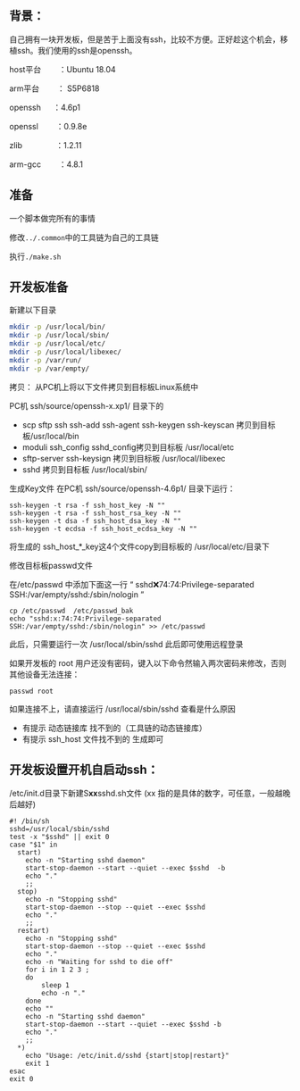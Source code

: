 ## 背景：
自己拥有一块开发板，但是苦于上面没有ssh，比较不方便。正好趁这个机会，移植ssh。我们使用的ssh是openssh。

host平台　　 ：Ubuntu 18.04

arm平台　　 ： S5P6818

 

openssh  　  ：4.6p1

openssl　　  ：0.9.8e

zlib　　　　  ：1.2.11


arm-gcc　　 ：4.8.1

 

 

## 准备

一个脚本做完所有的事情

修改`../.common`中的工具链为自己的工具链

执行`./make.sh`


## 开发板准备

新建以下目录

```bash
mkdir -p /usr/local/bin/
mkdir -p /usr/local/sbin/
mkdir -p /usr/local/etc/
mkdir -p /usr/local/libexec/
mkdir -p /var/run/
mkdir -p /var/empty/
```



拷贝：
从PC机上将以下文件拷贝到目标板Linux系统中


PC机 ssh/source/openssh-x.xp1/ 目录下的

- scp  sftp  ssh  ssh-add  ssh-agent  ssh-keygen  ssh-keyscan  拷贝到目标板/usr/local/bin
- moduli ssh_config sshd_config拷贝到目标板 /usr/local/etc
- sftp-server  ssh-keysign 拷贝到目标板 /usr/local/libexec
- sshd 拷贝到目标板 /usr/local/sbin/



生成Key文件
在PC机 ssh/source/openssh-4.6p1/ 目录下运行：

```
ssh-keygen -t rsa -f ssh_host_key -N ""
ssh-keygen -t rsa -f ssh_host_rsa_key -N ""
ssh-keygen -t dsa -f ssh_host_dsa_key -N ""
ssh-keygen -t ecdsa -f ssh_host_ecdsa_key -N ""
```

将生成的 ssh_host_*_key这4个文件copy到目标板的 /usr/local/etc/目录下

 

修改目标板passwd文件

在/etc/passwd 中添加下面这一行 “ sshd:x:74:74:Privilege-separated SSH:/var/empty/sshd:/sbin/nologin ”

```
cp /etc/passwd  /etc/passwd_bak
echo "sshd:x:74:74:Privilege-separated SSH:/var/empty/sshd:/sbin/nologin" >> /etc/passwd
```

 


此后，只需要运行一次 /usr/local/sbin/sshd 此后即可使用远程登录

如果开发板的 root 用户还没有密码，键入以下命令然输入两次密码来修改，否则其他设备无法连接：

```
passwd root
```


如果连接不上，请直接运行 /usr/local/sbin/sshd 查看是什么原因

- 有提示 动态链接库 找不到的（工具链的动态链接库）
- 有提示 ssh_host 文件找不到的 生成即可

 

## 开发板设置开机自启动ssh：

/etc/init.d目录下新建S**xx**sshd.sh文件 (xx 指的是具体的数字，可任意，一般越晚后越好)



```
#! /bin/sh
sshd=/usr/local/sbin/sshd
test -x "$sshd" || exit 0
case "$1" in
  start)
    echo -n "Starting sshd daemon"
    start-stop-daemon --start --quiet --exec $sshd  -b
    echo "."
    ;;
  stop)
    echo -n "Stopping sshd"
    start-stop-daemon --stop --quiet --exec $sshd
    echo "."
    ;;
  restart)
    echo -n "Stopping sshd"
    start-stop-daemon --stop --quiet --exec $sshd
    echo "."
    echo -n "Waiting for sshd to die off"
    for i in 1 2 3 ;
    do
        sleep 1
        echo -n "."
    done
    echo ""
    echo -n "Starting sshd daemon"
    start-stop-daemon --start --quiet --exec $sshd -b
    echo "."
    ;;
  *)
    echo "Usage: /etc/init.d/sshd {start|stop|restart}"
    exit 1
esac
exit 0
```

 
